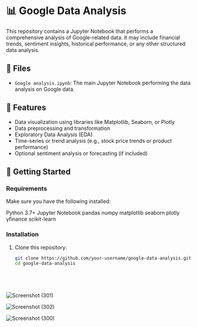 # 📊 Google Data Analysis

This repository contains a Jupyter Notebook that performs a comprehensive analysis of Google-related data. It may include financial trends, sentiment insights, historical performance, or any other structured data analysis.

## 📁 Files

- `Google analysis.ipynb`: The main Jupyter Notebook performing the data analysis on Google data.

## 🧠 Features

- Data visualization using libraries like Matplotlib, Seaborn, or Plotly
- Data preprocessing and transformation
- Exploratory Data Analysis (EDA)
- Time-series or trend analysis (e.g., stock price trends or product performance)
- Optional sentiment analysis or forecasting (if included)

## 🚀 Getting Started

### Requirements

Make sure you have the following installed:

 Python 3.7+
 Jupyter Notebook
 pandas
 numpy
 matplotlib
 seaborn
 plotly
 yfinance
 scikit-learn

### Installation

1. Clone this repository:
   ```bash
   git clone https://github.com/your-username/google-data-analysis.git
   cd google-data-analysis






![Screenshot (301)](https://github.com/user-attachments/assets/046d93b7-ae9b-41fd-b25a-d354e1dc271b)




![Screenshot (302)](https://github.com/user-attachments/assets/43d27b80-fcb5-47a5-a85c-8932f12ae133)



![Screenshot (300)](https://github.com/user-attachments/assets/5577a73f-8e54-423f-85bc-1b2d498f60ae)


